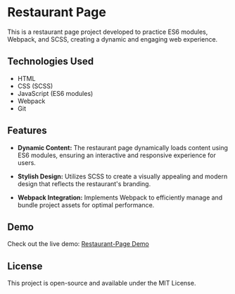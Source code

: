 # Restaurant Page

This is a restaurant page project developed to practice ES6 modules, Webpack, and SCSS, creating a dynamic and engaging web experience.

## Technologies Used

- HTML
- CSS (SCSS)
- JavaScript (ES6 modules)
- Webpack
- Git

## Features

- **Dynamic Content:** The restaurant page dynamically loads content using ES6 modules, ensuring an interactive and responsive experience for users.

- **Stylish Design:** Utilizes SCSS to create a visually appealing and modern design that reflects the restaurant's branding.

- **Webpack Integration:** Implements Webpack to efficiently manage and bundle project assets for optimal performance.

## Demo

Check out the live demo: [Restaurant-Page Demo](https://mwvc.github.io/restaurant-page/)

## License

This project is open-source and available under the MIT License.
